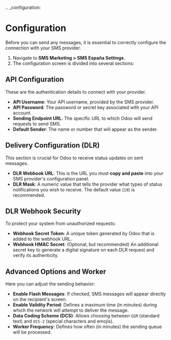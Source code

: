 .. _configuration:

Configuration
=============

Before you can send any messages, it is essential to correctly configure the connection with your SMS provider.

1. Navigate to **SMS Marketing > SMS España Settings**.
2. The configuration screen is divided into several sections:

API Configuration
-----------------
These are the authentication details to connect with your provider.

*   **API Username**: Your API username, provided by the SMS provider.
*   **API Password**: The password or secret key associated with your API account.
*   **Sending Endpoint URL**: The specific URL to which Odoo will send requests to send SMS.
*   **Default Sender**: The name or number that will appear as the sender.

Delivery Configuration (DLR)
----------------------------
This section is crucial for Odoo to receive status updates on sent messages.

*   **DLR Webhook URL**: This is the URL you must **copy and paste** into your SMS provider's configuration panel.
*   **DLR Mask**: A numeric value that tells the provider what types of status notifications you wish to receive. The default value (`19`) is recommended.

DLR Webhook Security
--------------------
To protect your system from unauthorized requests:

*   **Webhook Secret Token**: A unique token generated by Odoo that is added to the webhook URL.
*   **Webhook HMAC Secret**: (Optional, but recommended) An additional secret key to generate a digital signature on each DLR request and verify its authenticity.

Advanced Options and Worker
---------------------------
Here you can adjust the sending behavior:

*   **Enable Flash Messages**: If checked, SMS messages will appear directly on the recipient's screen.
*   **Enable Validity Period**: Defines a maximum time (in minutes) during which the network will attempt to deliver the message.
*   **Data Coding Scheme (DCS)**: Allows choosing between ``GSM`` (standard text) and ``UCS-2`` (special characters and emojis).
*   **Worker Frequency**: Defines how often (in minutes) the sending queue will be processed.